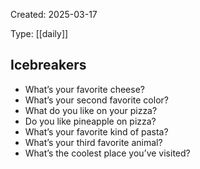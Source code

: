 Created: 2025-03-17

Type: [[daily]]

## Icebreakers

- What’s your favorite cheese?
- What’s your second favorite color?
- What do you like on your pizza?
- Do you like pineapple on pizza?
- What’s your favorite kind of pasta?
- What’s your third favorite animal?
- What’s the coolest place you’ve visited?